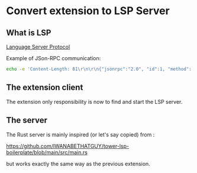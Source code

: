 
# Convert extension to LSP Server

## What is LSP

[Language Server Protocol](https://microsoft.github.io/language-server-protocol/)

Example of JSon-RPC communication:
```sh
echo -e 'Content-Length: 81\r\n\r\n{"jsonrpc":"2.0", "id":1, "method": "initialize", "params":{ "capabilities": {}}}' ./target/debug/angular-lsp
```

## The extension client

The extension only responsibility is now to find and start the LSP server.

## The server

The Rust server is mainly inspired (or let's say copied) from :

https://github.com/IWANABETHATGUY/tower-lsp-boilerplate/blob/main/src/main.rs

but works exactly the same way as the previous extension.